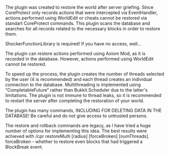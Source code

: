 The plugin was created to restore the world after server griefing. 
Since CoreProtect only records actions that were intercepted via EventHandler, actions performed using WorldEdit or cheats cannot be restored via standart CoreProtect commands. 
This plugin scans the database and searches for all records related to the necessary blocks in order to restore them.


ShockerFunctionLibrary is required! If you have no access, well...


The plugin can restore actions performed using Axiom Mod, as it is recorded in the database.
However, actions performed using WorldEdit cannot be restored.


To speed up the process, the plugin creates the number of threads selected by the user (4 is recommended) and each thread creates an individual connection to the database. 
Multithreading is implemented using “CompletableFuture” rather than Bukkit.Scheduler due to the latter's limitations. 
The plugin is not immune to thread leaks, so it is recommended to restart the server after completing the restoration of your world.


The plugin has many commands, INCLUDING FOR DELETING DATA IN THE DATABASE! Be careful and do not give access to untrusted persons.


The restore and rollback commands are legacy, as I have tried a huge number of options for implementing this idea.
The best results were achieved with /cpr restoreMulti [radius] [forceBroken] [numThreads].
forceBroken - whether to restore even blocks that had triggered a BlockBreak event.

